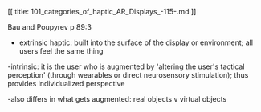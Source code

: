 [[
title: 101_categories_of_haptic_AR_Displays_-115-.md
]]

Bau and Poupyrev p 89:3

  

+ extrinsic haptic: built into the surface of the display or environment; all
users feel the same thing

  

-intrinsic: it is the user who is augmented by 'altering the user's tactical perception' \(through wearables or direct neurosensory stimulation\); thus provides individualized perspective

  

-also differs in what gets augmented: real objects v virtual objects
